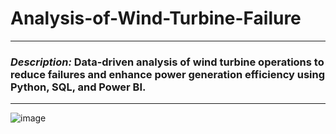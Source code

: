 # **Analysis-of-Wind-Turbine-Failure**
--------------------

### *Description:* Data-driven analysis of wind turbine operations to reduce failures and enhance power generation efficiency using Python, SQL, and Power BI.
--------------------

![image](https://github.com/user-attachments/assets/1a3e19e3-16cc-46da-bd10-b1378db5c293)

